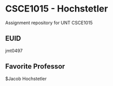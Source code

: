# CSCE1015 - Hochstetler
Assignment repository for UNT CSCE1015
## EUID
jmt0497

## Favorite Professor
$Jacob Hochstetler
